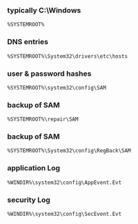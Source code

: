 ### typically C:\Windows
```
%SYSTEMROOT%
```

### DNS entries
```
%SYSTEMROOT%\System32\drivers\etc\hosts
```

### user & password hashes
```
%SYSTEMROOT%\system32\config\SAM
```

### backup of SAM
```
%SYSTEMROOT%\repair\SAM
```

### backup of SAM
```
%SYSTEMROOT%\System32\config\RegBack\SAM
```

### application Log
```
%WINDIR%\system32\config\AppEvent.Evt
```

### security Log
```
%WINDIR%\system32\config\SecEvent.Evt
```

